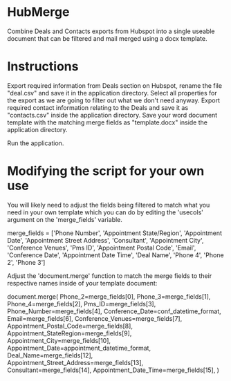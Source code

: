 # HubMerge
Combine Deals and Contacts exports from Hubspot into a single useable document that can be filtered and mail merged using a docx template.

# Instructions
Export required information from Deals section on Hubspot, rename the file "deal.csv" and save it in the application directory. Select all properties for the export as we are going to filter out what we don't need anyway.
Export required contact information relating to the Deals and save it as "contacts.csv" inside the application directory.
Save your word document template with the matching merge fields as "template.docx" inside the application directory.

Run the application.

# Modifying the script for your own use

You will likely need to adjust the fields being filtered to match what you need in your own template which you can do by editing the 'usecols' argument on the 'merge_fields' variable.

merge_fields = ['Phone Number', 'Appointment State/Region', 'Appointment Date', 'Appointment Street Address', 'Consultant', 'Appointment City',
                'Conference Venues', 'Pms ID', 'Appointment Postal Code', 'Email', 'Conference Date', 'Appointment Date Time', 'Deal Name', 'Phone 4', 'Phone 2', 'Phone 3']

Adjust the 'document.merge' function to match the merge fields to their respective names inside of your template document:

 document.merge(
            Phone_2=merge_fields[0],
            Phone_3=merge_fields[1],
            Phone_4=merge_fields[2],
            Pms_ID=merge_fields[3],
            Phone_Number=merge_fields[4],
            Conference_Date=conf_datetime_format,
            Email=merge_fields[6],
            Conference_Venues=merge_fields[7],
            Appointment_Postal_Code=merge_fields[8],
            Appointment_StateRegion=merge_fields[9],
            Appointment_City=merge_fields[10],
            Appointment_Date=appointment_datetime_format,
            Deal_Name=merge_fields[12],
            Appointment_Street_Address=merge_fields[13],
            Consultant=merge_fields[14],
            Appointment_Date_Time=merge_fields[15],
        )
